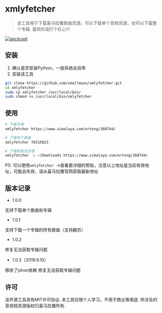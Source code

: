 # xmlyfetcher

> 该工具用于下载喜马拉雅歌曲资源，可以下载单个音频资源，也可以下载整个专辑. 喜欢的请打个红心!!!

[![asciicast](https://asciinema.org/a/4jz6NqQIeLZL7weqpZDQ17Wi6.png)](https://asciinema.org/a/4jz6NqQIeLZL7weqpZDQ17Wi6?autoplay=1)

## 安装
1. 确认是否安装Python，一般系统会自带
2. 安装该工具

```bash
git clone https://github.com/smallmuou/xmlyfetcher.git
cd xmlyfetcher
sudo cp xmlyfetcher /usr/local/bin/
sudo chmod +x /usr/local/bin/xmlyfetcher
```

## 使用

```bash
# 下载专辑
xmlyfetcher https://www.ximalaya.com/ertong/260744/

# 下载单个歌曲
xmlyfetcher 76515823

# 下载到指定目录
xmlyfetcher -o ~/Downloads https://www.ximalaya.com/ertong/260744/
```
PS: 可以使用`xmlyfetcher -h`查看更详细的帮助，注意以上地址是当前有效地址，可能会失效，请从喜马拉雅官网获取最新地址

## 版本记录
* 1.0.0

支持下载单个歌曲和专辑

* 1.0.1

支持下载一个专辑的所有歌曲（支持翻页）

* 1.0.2

修复无法获取专辑问题

* 1.0.3（2019.9.10）

移除了jshon依赖
修复无法获取专辑问题

## 许可

该开源工具具有MIT许可协议. 本工具仅限个人学习，不用于商业等用途. 所涉及的音视频资源版权归喜马拉雅所有.